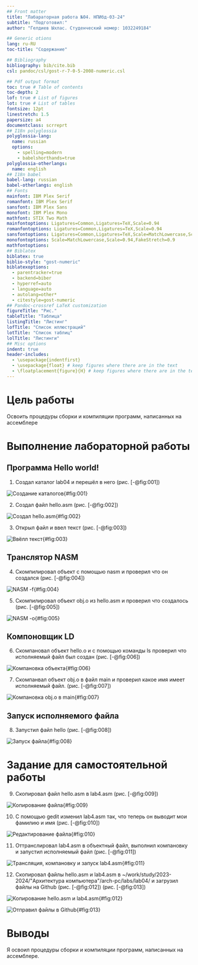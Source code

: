 ```yaml
---
## Front matter
title: "Лабараторная работа №04. НПИбд-03-24"
subtitle: "Подготовил:"
author: "Гелдиев Ыхлас. Студенческий номер: 1032249184"

## Generic otions
lang: ru-RU
toc-title: "Содержание"

## Bibliography
bibliography: bib/cite.bib
csl: pandoc/csl/gost-r-7-0-5-2008-numeric.csl

## Pdf output format
toc: true # Table of contents
toc-depth: 2
lof: true # List of figures
lot: true # List of tables
fontsize: 12pt
linestretch: 1.5
papersize: a4
documentclass: scrreprt
## I18n polyglossia
polyglossia-lang:
  name: russian
  options:
	- spelling=modern
	- babelshorthands=true
polyglossia-otherlangs:
  name: english
## I18n babel
babel-lang: russian
babel-otherlangs: english
## Fonts
mainfont: IBM Plex Serif
romanfont: IBM Plex Serif
sansfont: IBM Plex Sans
monofont: IBM Plex Mono
mathfont: STIX Two Math
mainfontoptions: Ligatures=Common,Ligatures=TeX,Scale=0.94
romanfontoptions: Ligatures=Common,Ligatures=TeX,Scale=0.94
sansfontoptions: Ligatures=Common,Ligatures=TeX,Scale=MatchLowercase,Scale=0.94
monofontoptions: Scale=MatchLowercase,Scale=0.94,FakeStretch=0.9
mathfontoptions:
## Biblatex
biblatex: true
biblio-style: "gost-numeric"
biblatexoptions:
  - parentracker=true
  - backend=biber
  - hyperref=auto
  - language=auto
  - autolang=other*
  - citestyle=gost-numeric
## Pandoc-crossref LaTeX customization
figureTitle: "Рис."
tableTitle: "Таблица"
listingTitle: "Листинг"
lofTitle: "Список иллюстраций"
lotTitle: "Список таблиц"
lolTitle: "Листинги"
## Misc options
indent: true
header-includes:
  - \usepackage{indentfirst}
  - \usepackage{float} # keep figures where there are in the text
  - \floatplacement{figure}{H} # keep figures where there are in the text
---
```


# Цель работы

Освоить процедуры сборки и компиляции программ, написанных на ассемблере

# Выполнение лабораторной работы

## Программа Hello world!

1. Создал каталог lab04 и перешёл в него (рис. [-@fig:001])

![Создание каталогов](image/created_and_went_to_lab04.jpg){#fig:001}

2. Создал файл hello.asm (рис. [-@fig:002])

![Создал hello.asm](image/created_hello_asm.jpg){#fig:002}

3. Открыл файл и ввел текст (рис. [-@fig:003])

![Ввёлл текст](image/opened_and_wrote_in_hello-asm.jpg){#fig:003}

## Транслятор NASM

4. Скомпилировал объект с помощью nasm и проверил что он создался (рис. [-@fig:004])

![NASM -f](image/compiled_and_checked_hello-o.jpg){#fig:004}

5. Скомпилировал объект obj.o из hello.asm и проверил что создалось (рис. [-@fig:005])

![NASM -o](image/complicated_nasm.jpg){#fig:005}

## Компоновщик LD

6. Скомпановал объект hello.o и с помощью команды ls проверил что исполняемый файл был создан (рис. [-@fig:006])

![Компановка объекта](image/ld_o-hello.jpg){#fig:006}

7. Скомпанвал объект obj.o в файл main и проверил какое имя имеет исполняемый файл. (рис. [-@fig:007])

![Компановка obj.o в main](image/ld_o-main.jpg){#fig:007}

## Запуск исполняемого файла

8. Запустил файл hello (рис. [-@fig:008])

![Запуск файла](image/running_hello.jpg){#fig:008}

# Задание для самостоятельной работы

9. Скопировал файл hello.asm в lab4.asm (рис. [-@fig:009])

![Копирование файла](image/copy_hello_to_lab4.jpg){#fig:009}

10. С помощью gedit изменил lab4.asm так, что теперь он выводит мои фамилию и имя (рис. [-@fig:010])

![Редактирование файла](image/change_helloworld_to_name.jpg){#fig:010}

11. Оттранслировал lab4.asm в объектный файл, выполнил компановку и запустил исполняемый файл (рис. [-@fig:011])

![Трансляция, компановку и запуск lab4.asm](image/translated_compounded_and_run_lab4.jpg){#fig:011}

12. Скопировал файлы hello.asm и lab4.asm в ~/work/study/2023-2024/"Архитектура компьютера"/arch-pc/labs/lab04/ и загрузил файлы на Github (рис. [-@fig:012]) (рис. [-@fig:013])

![Копирование hello.asm и lab4.asm](image/copy_files_to_lab04.jpg){#fig:012}

![Отправил файлы в Github](image/push_to_github.jpg){#fig:013}

# Выводы

Я освоил процедуры сборки и компиляции программ, написанных на ассемблере.

